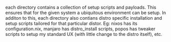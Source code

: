 
each directory contains a collection of setup scripts and payloads. This ensures that for the given system a ubiquitous environment can be setup. In additon to this, each directory also contians distro specific installation and setup scripts tailored for that particular distor. Eg: nixos has its configuration.nix, manjaro has distro_install scripts, popos has tweaker scripts to setup my standard UX (with little change to the distro itself), etc.
